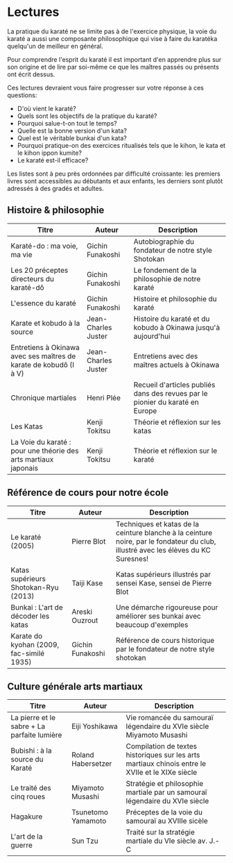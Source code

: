 # Lectures

La pratique du karaté ne se limite pas à de l'exercice physique, la voie du karaté a aussi une composante philosophique qui vise à faire du karatéka 
quelqu'un de meilleur en général. 

Pour comprendre l'esprit du karaté il est important d'en apprendre plus sur son origine et 
de lire par soi-même ce que les maîtres passés ou présents ont écrit dessus.

Ces lectures devraient vous faire progresser sur votre réponse à ces questions:
- D'où vient le karaté?
- Quels sont les objectifs de la pratique du karaté?
- Pourquoi salue-t-on tout le temps?
- Quelle est la bonne version d'un kata?
- Quel est le véritable bunkai d'un kata?
- Pourquoi pratique-on des exercices ritualisés tels que le kihon, le kata et le kihon ippon kumite?
- Le karaté est-il efficace?

Les listes sont à peu près ordonnées par difficulté croissante: les premiers livres sont accessibles au débutants et aux enfants,
les derniers sont plutôt adressés à des gradés et adultes.

## Histoire & philosophie

Titre | Auteur | Description
--- |--- |---
Karaté-do : ma voie, ma vie | Gichin Funakoshi| Autobiographie du fondateur de notre style Shotokan
Les 20 préceptes directeurs du karaté-dô | Gichin Funakoshi | Le fondement de la philosophie de notre karaté
L'essence du karaté | Gichin Funakoshi | Histoire et philosophie du karaté
Karate et kobudo à la source | Jean-Charles Juster | Histoire du karaté et du kobudo à Okinawa jusqu'à aujourd'hui 
Entretiens à Okinawa avec ses maîtres de karate de kobudô (I à V) | Jean-Charles Juster | Entretiens avec des maîtres actuels à Okinawa
Chronique martiales | Henri Plée | Recueil d'articles publiés dans des revues par le pionier du karaté en Europe
Les Katas | Kenji Tokitsu | Théorie et réflexion sur les katas
La Voie du karaté : pour une théorie des arts martiaux japonais | Kenji Tokitsu | Théorie et réflexion sur le karaté

## Référence de cours pour notre école

Titre | Auteur | Description
--- |--- |---
Le karaté (2005) | Pierre Blot | Techniques et katas de la ceinture blanche à la ceinture noire, par le fondateur du club, illustré avec les élèves du KC Suresnes!
Katas supérieurs Shotokan-Ryu (2013) | Taiji Kase | Katas supérieurs illustrés par sensei Kase, sensei de Pierre Blot
Bunkai : L'art de décoder les katas | Areski Ouzrout | Une démarche rigoureuse pour améliorer ses bunkai avec beaucoup d'exemples
Karate do kyohan (2009, fac-similé 1935) | Gichin Funakoshi | Référence de cours historique par le fondateur de notre style shotokan

## Culture générale arts martiaux

Titre | Auteur | Description
--- |--- |---
La pierre et le sabre + La parfaite lumière | Eiji Yoshikawa | Vie romancée du samouraï légendaire du XVIe siècle Miyamoto Musashi
Bubishi : à la source du Karaté | Roland Habersetzer | Compilation de textes historiques sur les arts martiaux chinois entre le XVIIe et le XIXe siècle
Le traité des cinq roues | Miyamoto Musashi | Stratégie et philosophie martiale par un samouraï légendaire du XVIe siècle
Hagakure | Tsunetomo Yamamoto | Préceptes de la voie du samouraï au XVIIIe sicèle
L'art de la guerre | Sun Tzu | Traité sur la stratégie martiale du VIe siècle av. J.-C

